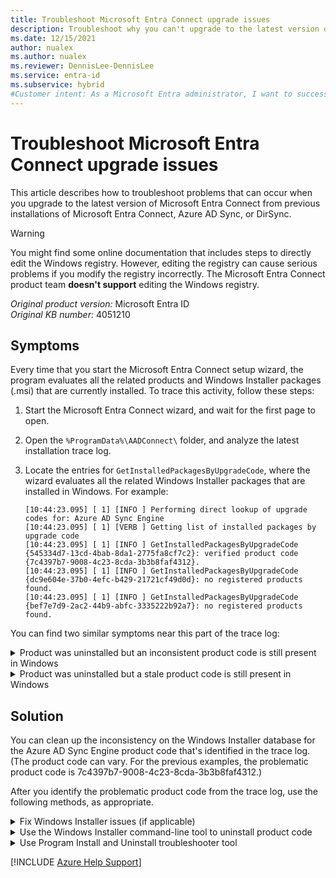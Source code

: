 ```yaml
---
title: Troubleshoot Microsoft Entra Connect upgrade issues
description: Troubleshoot why you can't upgrade to the latest version of Microsoft Entra Connect on a server that has previous installations of Connect, AD Sync, or DirSync.
ms.date: 12/15/2021
author: nualex
ms.author: nualex
ms.reviewer: DennisLee-DennisLee
ms.service: entra-id
ms.subservice: hybrid
#Customer intent: As a Microsoft Entra administrator, I want to successfully upgrade to the latest version of Microsoft Entra Connect so that each Active Directory user can use a single identity in hybrid environments.
---
```

# Troubleshoot Microsoft Entra Connect upgrade issues

This article describes how to troubleshoot problems that can occur when you upgrade to the latest version of Microsoft Entra Connect from previous installations of Microsoft Entra Connect, Azure AD Sync, or DirSync.

> [!WARNING]
> You might find some online documentation that includes steps to directly edit the Windows registry. However, editing the registry can cause serious problems if you modify the registry incorrectly. The Microsoft Entra Connect product team **doesn't support** editing the Windows registry.

*Original product version:* Microsoft Entra ID  
*Original KB number:* 4051210  

## Symptoms

Every time that you start the Microsoft Entra Connect setup wizard, the program evaluates all the related products and Windows Installer packages (.msi) that are currently installed. To trace this activity, follow these steps:

1. Start the Microsoft Entra Connect wizard, and wait for the first page to open.

2. Open the `%ProgramData%\AADConnect\` folder, and analyze the latest installation trace log.

3. Locate the entries for `GetInstalledPackagesByUpgradeCode`, where the wizard evaluates all the related Windows Installer packages that are installed in Windows. For example:

   ```output
   [10:44:23.095] [ 1] [INFO ] Performing direct lookup of upgrade codes for: Azure AD Sync Engine
   [10:44:23.095] [ 1] [VERB ] Getting list of installed packages by upgrade code
   [10:44:23.095] [ 1] [INFO ] GetInstalledPackagesByUpgradeCode {545334d7-13cd-4bab-8da1-2775fa8cf7c2}: verified product code {7c4397b7-9008-4c23-8cda-3b3b8faf4312}.
   [10:44:23.095] [ 1] [INFO ] GetInstalledPackagesByUpgradeCode {dc9e604e-37b0-4efc-b429-21721cf49d0d}: no registered products found.
   [10:44:23.095] [ 1] [INFO ] GetInstalledPackagesByUpgradeCode {bef7e7d9-2ac2-44b9-abfc-3335222b92a7}: no registered products found.
   ```

You can find two similar symptoms near this part of the trace log:

<details>
<summary>Product was uninstalled but an inconsistent product code is still present in Windows</summary>
The wizard is detecting an old installation of the sync engine: "Product Azure AD Sync Engine (version 1.1.343.0) is installed, needs to be upgraded to version 1.1.380.0."

```output
[10:44:23.095] [ 1] [VERB ] Package=Microsoft Azure AD Connect synchronization services, Version=1.1.343.0, ProductCode=7c4397b7-9008-4c23-8cda-3b3b8faf4312, UpgradeCode=545334d7-13cd-4bab-8da1-2775fa8cf7c2
[10:44:23.095] [ 1] [INFO ] Determining installation action for Azure AD Sync Engine (545334d7-13cd-4bab-8da1-2775fa8cf7c2)
[10:44:23.298] [ 1] [VERB ] Check product code installed: {4e67cad2-d71b-4f06-a7ae-bb49c566bb93}
[10:44:23.298] [ 1] [INFO ] GetProductInfoProperty({4e67cad2-d71b-4f06-a7ae-bb49c566bb93}, VersionString): unknown product
[10:44:23.298] [ 1] [INFO ] AzureADSyncEngineComponent: Product Azure AD Sync Engine (version 1.1.343.0) is installed, needs to be upgraded to version 1.1.380.0.
```

However, the Windows Installer information might be inconsistent after this product is uninstalled and the sync engine is no longer present.

Because the setup wizard is still detecting an old product code, it decides to upgrade Azure AD Sync Engine instead of doing a clean installation. Later in the upgrade process, while the installer is checking for the current service status, the installation fails because the ADSync service isn't present:

```output
[10:44:28.260] [ 1] [INFO ] ServiceControllerProvider: verifying ADSync is in state (Running)
[10:44:28.291] [ 1] [ERROR] Caught an exception while creating the initial page set on the root page.
Exception Data (Raw): System.InvalidOperationException: Service ADSync was not found on computer '.'. ---> System.ComponentModel.Win32Exception: The specified service does not exist as an installed service
```

</details>

<details>
<summary>Product was uninstalled but a stale product code is still present in Windows</summary>

A stale product code that you find in Windows Installer packages can also cause upgrade issues.

```output
[15:29:06.958] [ 1] [INFO ] Performing direct lookup of upgrade codes for: Azure AD Sync Engine
[15:29:06.959] [ 1] [VERB ] Getting list of installed packages by upgrade code
[15:29:06.959] [ 1] [INFO ] GetProductInfoProperty({7c4397b7-9008-4c23-8cda-3b3b8faf4312}, VersionString): unrecognized error (1608)
[15:29:06.959] [ 1] [INFO ] GetInstalledPackagesByUpgradeCode {545334d7-13cd-4bab-8da1-2775fa8cf7c2}: stale product code {7c4397b7-9008-4c23-8cda-3b3b8faf4312}.
[15:29:06.959] [ 1] [INFO ] GetInstalledPackagesByUpgradeCode {545334d7-13cd-4bab-8da1-2775fa8cf7c2}: no registered products found.
[15:29:06.959] [ 1] [INFO ] GetInstalledPackagesByUpgradeCode {dc9e604e-37b0-4efc-b429-21721cf49d0d}: no registered products found.
[15:29:06.959] [ 1] [INFO ] GetInstalledPackagesByUpgradeCode {bef7e7d9-2ac2-44b9-abfc-3335222b92a7}: no registered products found.
[15:29:06.963] [ 1] [INFO ] Determining installation action for Azure AD Sync Engine (545334d7-13cd-4bab-8da1-2775fa8cf7c2)
[15:29:07.059] [ 1] [INFO ] Product Azure AD Sync Engine is not installed.
```

Microsoft Entra Connect Setup wizard can't detect that an Azure AD Sync Engine is installed. Setup fails and returns the following error message:

```output
[15:52:17.674] [ 13] [ERROR] PerformConfigurationPageViewModel: Caught exception while installing synchronization service.
Exception Data (Raw): System.Exception: Unable to install the Synchronization Service. Please see the event log for additional details. ---> Microsoft.Azure.ActiveDirectory.Client.Framework.ProcessExecutionFailedException: Error installing msi package 'Synchronization Service.msi'. Full log is available at 'C:\ProgramData\AADConnect\Synchronization Service_Install-20170525-155217.log'.
...
MSI (s) (C0!08) [15:52:17:605]: Product: Microsoft Azure AD Connect synchronization services -- Error 25019.The Microsoft Azure AD Connect synchronization services setup wizard cannot open registry key SYSTEM\CurrentControlSet\Services\ADSync\Parameters. Try verifying the key and running this wizard again. The system cannot find the file specified.
CustomAction DetectStoreServer returned actual error code 1603 (note this may not be 100% accurate if translation happened inside sandbox)
Action ended 15:52:17: DetectStoreServer.
---> Microsoft.Azure.ActiveDirectory.Client.Framework.ProcessExecutionFailedException: Exception: Execution failed with errorCode: 1603.
```

This error occurs because the MSIEXEC process still tries to upgrade the Azure AD Sync Engine, as shown in the *Synchronization Service_Install-20170525-155217.log* file:

```output
MSI (s) (C0:0C) [15:52:17:386]: PROPERTY CHANGE: Adding WIX_UPGRADE_DETECTED property. Its value is '{7C4397B7-9008-4C23-8CDA-3B3B8FAF4312}'.
MSI (s) (C0:0C) [15:52:17:386]: PROPERTY CHANGE: Adding MIGRATE property. Its value is '{7C4397B7-9008-4C23-8CDA-3B3B8FAF4312}'.
...
MSI (s) (C0:D4) [15:52:17:598]: Invoking remote custom action. DLL: C:\Windows\Installer\MSI1D9A.tmp, Entrypoint: DetectStoreServer
Action start 15:52:17: DetectStoreServer.
MSI (s) (C0!08) [15:52:17:605]: Product: Microsoft Azure AD Connect synchronization services -- Error 25019.The Microsoft Azure AD Connect synchronization services setup wizard cannot open registry key SYSTEM\CurrentControlSet\Services\ADSync\Parameters. Try verifying the key and running this wizard again. The system cannot find the file specified.
```

As in the previous case, the Windows Installer upgrading process fails because the ADSync service entries in the registry aren't present. The product has been previously uninstalled, leaving the Windows Installer database inconsistent.
</details>

## Solution

You can clean up the inconsistency on the Windows Installer database for the Azure AD Sync Engine product code that's identified in the trace log. (The product code can vary. For the previous examples, the problematic product code is 7c4397b7-9008-4c23-8cda-3b3b8faf4312.)

After you identify the problematic product code from the trace log, use the following methods, as appropriate.

<details>
<summary>Fix Windows Installer issues (if applicable)</summary>
The KB3139923 Windows hotfix can cause these Windows Installer issues. Therefore, we recommend that you uninstall it.

To check whether KB3139923 is installed, go to **Settings** > **Windows Update** > **Update history**. Or use PowerShell to export a list of all installed hotfixes:

```powershell
Get-Hotfix |
Select-Object HotFixID, InstalledOn, Description, InstalledBy |
Sort-Object –Property InstalledOn –Descending |
Out-File –FilePath ".\$env:COMPUTERNAME-HotFixes.txt"
```

1. If the KB3139923 hotfix is present, uninstall it, and then restart the server.

1. Download and install the [KB3072630 Windows hotfix](https://www.microsoft.com/download/details.aspx?id=47955), and then restart again.

</details>

<details>
<summary>Use the Windows Installer command-line tool to uninstall product code</summary>

To uninstall the product code for the Azure AD Sync Engine, run the Windows Installer command-line tool ([MsiExec.exe](/windows-server/administration/windows-commands/msiexec)) as follows:

1. Identify the inconsistent or stale product code from the trace log (GUID), as shown in the "Symptoms" section.

1. Open an administrative Command Prompt window.

1. Enter the following line by susbtituting the actual GUID of the problematic product code:

    ```cmd
    SET productcode={<12345678-0000-abcd-0000-0123456789ab>}
    ```

1. Enter the following command, repeat the command, and then restart the server.

    > [!NOTE]
    > You might see numerous reported errors because of the corrupted Windows Installer database. For any dialog box that appears, select **Yes**.

    ```cmd
    SET /a counter+=1
    & MSIEXEC /x %productcode% /qn /norestart /l*v "%ProgramData%\AADConnect\AADConnect_Uninstall-ForcedUninstall_%counter%.log" EXECUTE_UNINSTALL="1"
    ```

1. Start the Microsoft Entra Connect wizard, and wait for the first page to open.

1. Open the `%ProgramData%\AADConnect\` folder, and analyze the latest installation trace log.

1. If the inconsistent or stale product code is no longer present in the log file, continue the wizard, and complete the installation. Otherwise, go to the next solution.

</details>

<details>
<summary>Use Program Install and Uninstall troubleshooter tool</summary>

The Program Install and Uninstall troubleshooter helps you automatically repair issues if you're blocked from installing or removing programs. It also fixes corrupted registry keys.

[Fix problems that block programs from being installed or removed (microsoft.com)](https://support.microsoft.com/en-us/topic/fix-problems-that-block-programs-from-being-installed-or-removed-cca7d1b6-65a9-3d98-426b-e9f927e1eb4d)

After you run the tool, restart the server, and then follow these steps:

1. Start the Microsoft Entra Connect wizard, and wait for the first page to open.

1. Open the `%ProgramData%\AADConnect\` folder, and analyze the latest installation trace log.

1. If the inconsistent or stale product code is no longer present in the log file, continue the wizard, and complete the installation. If the stale product code is present, we recommend that you reinstall the Windows operating system because you can't recover the Windows Installer database from an inconsistent state.

</details>

[!INCLUDE [Azure Help Support](../../../includes/azure-help-support.md)]
